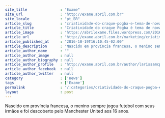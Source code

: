 ```yaml
---
site_title               : "Exame"
site_url                 : "http://exame.abril.com.br"
site_locale              : "pt_BR"
article_slug             : "criatividade-do-craque-pogba-e-tema-de-nova-campanha-da-adidas"
article_title            : "Criatividade do craque Pogba é tema de nova campanha da Adidas"
article_image            : "https://abrilexame.files.wordpress.com/2016/10/3147919933-pogba.jpg?quality=70&strip=all&w=1000"
article_url              : "http://exame.abril.com.br/marketing/criatividade-do-craque-pogba-e-tema-de-nova-campanha-da-adidas/"
article_published_at     : "2016-10-19T16:10:45-02:00"
article_description      : "Nascido em província francesa, o menino sempre jogou futebol com seus irmãos e foi descoberto pelo Manchester United aos 16 anos."
article_author_name      : ""
article_author_image     : null
article_author_biography : null
article_author_profile   : "http://exame.abril.com.br/author/larissamcpmoreira/"
article_author_facebook  : null
article_author_twitter   : null
category                 : ['news']
tags                     : ['Exame']
permalink                : "/:categories/criatividade-do-craque-pogba-e-tema-de-nova-campanha-da-adidas/"
layout                   : post
---
```


Nascido em província francesa, o menino sempre jogou futebol com seus irmãos e foi descoberto pelo Manchester United aos 16 anos.
